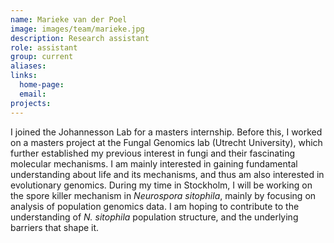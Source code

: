 ```yaml
---
name: Marieke van der Poel
image: images/team/marieke.jpg
description: Research assistant
role: assistant
group: current
aliases:
links:
  home-page:
  email: 
projects:
---
```


I joined the Johannesson Lab for a masters internship. Before this, I worked on a masters project at the Fungal Genomics lab (Utrecht University), which further established my previous interest in fungi and their fascinating molecular mechanisms. I am mainly interested in gaining fundamental understanding about life and its mechanisms, and thus am also interested in evolutionary genomics. During my time in Stockholm, I will be working on the spore killer mechanism in _Neurospora sitophila_, mainly by focusing on analysis of population genomics data. I am hoping to contribute to the understanding of _N. sitophila_ population structure, and the underlying barriers that shape it.